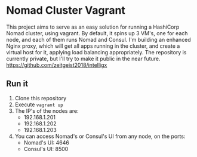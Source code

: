 # Nomad Cluster Vagrant
This project aims to serve as an easy solution for running a HashiCorp Nomad
cluster, using vagrant.
By default, it spins up 3 VM's, one for each node, and each of them runs Nomad
and Consul.
I'm building an enhanced Nginx proxy, which will get all apps
running in the cluster, and create a virtual host for it, 
applying load balancing appropriately. The repository
is currently private, but I'll try to make it public in the near
future.
https://github.com/zeitgeist2018/intelligx

## Run it
1. Clone this repository
2. Execute `vagrant up` 
3. The IP's of the nodes are:
    * 192.168.1.201
    * 192.168.1.202
    * 192.168.1.203
3. You can access Nomad's or Consul's UI from any node, on the ports:
    * Nomad's UI: 4646
    * Consul's UI: 8500
